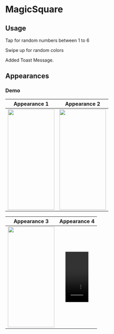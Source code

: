 # MagicSquare

## Usage
Tap for random numbers between 1 to 6

Swipe up for random colors

Added Toast Message.

## Appearances

### Demo

|         Appearance 1            |   Appearance 2      |
|:-------------------------:|:-------------------------:|
|<img src="https://user-images.githubusercontent.com/15719990/181632219-d9eba1dd-6079-4e49-be62-2276cdf3ec63.png" width="146" height="316">|<img src="https://user-images.githubusercontent.com/15719990/181632255-2955e55a-a9d7-4b47-a2ce-43f8f54a31f4.png" width="146" height="316">

|         Appearance 3            |   Appearance 4      |
|:-------------------------:|:-------------------------:|
|<img src="https://user-images.githubusercontent.com/15719990/200168152-4754315f-82c1-493d-bbae-82e9797ed762.png" width="146" height="316">|<video src="https://user-images.githubusercontent.com/15719990/200380047-cbbae402-197b-4fa4-975a-c3c9723f9ce5.mp4" width="72" height="158">

